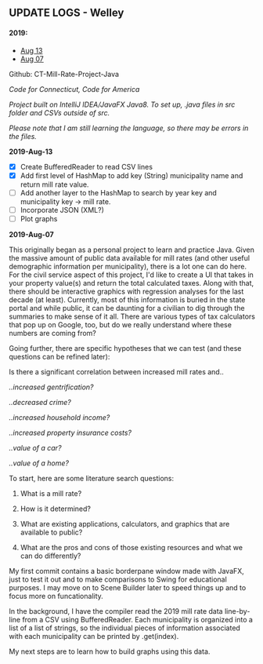 ## UPDATE LOGS - Welley

#### 2019:

* [Aug 13](#august13) <br>
* [Aug 07](#august07)

Github: CT-Mill-Rate-Project-Java

*Code for Connecticut, Code for America*

*Project built on IntelliJ IDEA/JavaFX Java8. To set up, .java files in src folder and CSVs outside of src.*

*Please note that I am still learning the language, so there may be errors in the files.*

<b><a name="august13">2019-Aug-13</a></b>

- [x] Create BufferedReader to read CSV lines
- [x] Add first level of HashMap to add key (String) municipality name and return mill rate value.
- [ ] Add another layer to the HashMap to search by year key and municipality key -> mill rate.
- [ ] Incorporate JSON (XML?)
- [ ] Plot graphs

<b><a name="august07">2019-Aug-07</a></b>

This originally began as a personal project to learn and practice Java. Given the massive amount of public data available for mill rates (and other useful demographic information per municipality), there is a lot one can do here. For the civil service aspect of this project, I'd like to create a UI that takes in your property value(s) and return the total calculated taxes. Along with that, there should be interactive graphics with regression analyses for the last decade (at least). Currently, most of this information is buried in the state portal and while public, it can be daunting for a civilian to dig through the summaries to make sense of it all. There are various types of tax calculators that pop up on Google, too, but do we really understand where these numbers are coming from?

Going further, there are specific hypotheses that we can test (and these questions can be refined later):

Is there a significant correlation between increased mill rates and..

*..increased gentrification?*

*..decreased crime?*

*..increased household income?*

*..increased property insurance costs?*

*..value of a car?*

*..value of a home?*


To start, here are some literature search questions:

1. What is a mill rate?

2. How is it determined?

3. What are existing applications, calculators, and graphics that are available to public?

4. What are the pros and cons of those existing resources and what we can do differently?

My first commit contains a basic borderpane window made with JavaFX, just to test it out and to make comparisons to Swing for educational purposes. I may move on to Scene Builder later to speed things up and to focus more on funcationality. 

In the background, I have the compiler read the 2019 mill rate data line-by-line from a CSV using BufferedReader. Each municipality is organized into a list of a list of strings, so the individual pieces of information associated with each municipality can be printed by .get(index). 

My next steps are to learn how to build graphs using this data.
